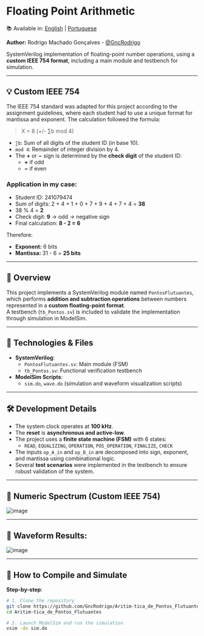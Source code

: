 # Floating Point Arithmetic

📚 Available in: [English](README.md) | [Portuguese](README.pt-br.md)

**Author:** Rodrigo Machado Gonçalves - [@GncRodrigo](https://github.com/GncRodrigo)

SystemVerilog implementation of floating-point number operations, using a **custom IEEE 754 format**, including a main module and testbench for simulation.

---

## 💡 Custom IEEE 754

The IEEE 754 standard was adapted for this project according to the assignment guidelines, where each student had to use a unique format for mantissa and exponent. The calculation followed the formula:

> X = 8 (+/- ∑b mod 4)

- `∑b`: Sum of all digits of the student ID (in base 10).
- `mod 4`: Remainder of integer division by 4.
- The **+** or **−** sign is determined by the **check digit** of the student ID:
  - **+** if odd
  - **−** if even

### Application in my case:
- Student ID: 241079474  
- Sum of digits: 2 + 4 + 1 + 0 + 7 + 9 + 4 + 7 + 4 = **38**  
- 38 % 4 = **2**  
- Check digit: **9** → odd → negative sign  
- Final calculation: **8 - 2 = 6**

Therefore:
- **Exponent:** 6 bits  
- **Mantissa:** 31 - 6 = **25 bits**

---

## 🧠 Overview

This project implements a SystemVerilog module named `PontosFlutuantes`, which performs **addition and subtraction operations** between numbers represented in a **custom floating-point format**.  
A testbench (`tb_Pontos.sv`) is included to validate the implementation through simulation in ModelSim.

---

## 🧱 Technologies & Files

- **SystemVerilog**:
  - `PontosFlutuantes.sv`: Main module (FSM)
  - `tb_Pontos.sv`: Functional verification testbench
- **ModelSim Scripts**:
  - `sim.do`, `wave.do` (simulation and waveform visualization scripts)

---

## 🛠️ Development Details

- The system clock operates at **100 kHz**.
- The **reset** is **asynchronous and active-low**.
- The project uses a **finite state machine (FSM)** with 6 states:
  - `READ`, `EQUALIZING`, `OPERATION`, `POS_OPERATION`, `FINALIZE`, `CHECK`
- The inputs `op_A_in` and `op_B_in` are decomposed into sign, exponent, and mantissa using combinational logic.
- Several **test scenarios** were implemented in the testbench to ensure robust validation of the system.

---

## 🔢 Numeric Spectrum (Custom IEEE 754)

![image](https://github.com/user-attachments/assets/6b341bac-8a0b-420c-b44a-cf0f588973b9)


---

## 🌊 Waveform Results:

![image](https://github.com/user-attachments/assets/1326533a-4272-4b31-8cd4-b1e59011196b)

---

## 🚀 How to Compile and Simulate

**Step-by-step**:

```bash
# 1. Clone the repository
git clone https://github.com/GncRodrigo/Aritim-tica_de_Pontos_Flutuantes.git
cd Aritim-tica_de_Pontos_Flutuantes

# 2. Launch ModelSim and run the simulation
vsim -do sim.do
